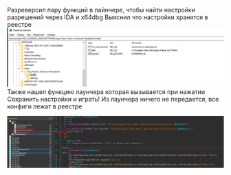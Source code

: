 Разреверсил пару функций в лайнчере, чтобы найти настройки разрешений через IDA и x64dbg
Выяснил что настройки хранятся в реестре
![alt text](imges/Pasted_image_20250830185611.png)
Также нашел функцию лаунчера которая вызывается при нажатии Сохранить настройки и играть! Из лаунчера ничего не передается, все конфиги лежат в реестре

![alt text](imges/Pasted_image_20250830185910.png)

